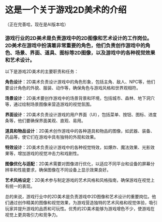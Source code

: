 # 这是一个关于游戏2D美术的介绍
（正在完善哈，现在是AI版本哈）

###  游戏行业的2D美术是负责游戏中的2D图像和艺术设计的工作岗位。2D美术在游戏中扮演着非常重要的角色，他们负责创作游戏中的角色、场景、界面、道具、图标等2D图像，以及游戏中的各种视觉效果和艺术设计。

以下是游戏2D美术的主要职责和任务：

**角色设计**：2D美术负责设计游戏中的角色形象，包括主角、敌人、NPC等，他们要设计角色的外貌、服装、动作等，确保角色与游戏风格和世界观相符。

**场景设计**：2D美术要创作游戏中的场景背景和环境，包括城市、森林、地下洞穴等，通过绘制场景图像来营造游戏的视觉氛围。

**界面设计**：2D美术负责设计游戏的用户界面（UI），包括菜单、按钮、图标、进度条等，他们要确保界面美观、直观、易用。

**道具和物品设计**：2D美术创作游戏中的各种道具和物品的图像，如武器、装备、药品等，使它们在游戏中具有独特的外观和效果。

**特效设计**：2D美术负责设计游戏中的各种视觉特效，如爆炸、魔法效果、光影效果等，增加游戏的视觉冲击力和戏剧性。

**图像优化与适配**：2D美术需要对图像进行优化，以适应不同平台和设备的屏幕分辨率和性能要求，确保图像在不同设备上显示效果良好。

**艺术风格设定**：2D美术参与制定游戏的艺术风格和风格指南，确保游戏在视觉上有统一的表现。

总的来说，游戏行业中的2D美术是负责游戏中2D图像和艺术设计的重要岗位。他们通过创作精美的图像和视觉效果，为游戏营造独特的艺术风格和视觉体验，吸引玩家并提升游戏的品质和可玩性。优秀的2D美术能够为游戏增色不少，使游戏在视觉上更具吸引力和竞争力。
